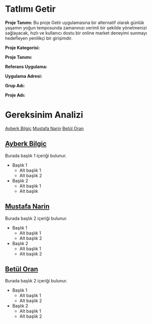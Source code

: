 # Tatlımı Getir
 **Proje Tanımı:** Bu proje Getir uygulamasına bir alternatif olarak günlük yaşamın yoğun temposunda zamanınızı verimli bir şekilde yönetmenizi sağlayacak, hızlı ve kullanıcı dostu bir online market deneyimi sunmayı hedefleyen yenilikçi bir girişimdir. 

**Proje Kategorisi:**

**Proje Tanımı:**

**Referans Uygulama:**

**Uygulama Adresi:**

**Grup Adı:**

**Proje Adı:**

# Gereksinim Analizi

[Ayberk Bilgic](#baslik-1)
[Mustafa Narin](#baslik-2)
[Betül Oran](#baslik-3)

## [Ayberk Bilgic](#baslik-1)
Burada başlık 1 içeriği bulunur.
- Başlık 1
  - Alt başlık 1
  - Alt başlık 2
- Başlık 2
  - Alt başlık 1
  - Alt başlık



 

## [Mustafa Narin](#baslik-2)
Burada başlık 2 içeriği bulunur.
- Başlık 1
  - Alt başlık 1
  - Alt başlık 2
- Başlık 2
  - Alt başlık 1
  - Alt başlık 2
 




## [Betül Oran](#baslik-2)
Burada başlık 2 içeriği bulunur.
- Başlık 1
  - Alt başlık 1
  - Alt başlık 2
- Başlık 2
  - Alt başlık 1
  - Alt başlık 2
